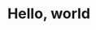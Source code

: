 ---
title: 'Hello, world'
metaDesc: 'This is the description in the meta tags'
layout: 'layouts/home.html'
intro:
  heading: 'This is the main heading'
  summary: 'Summary of the page.'
  buttonText: 'Get started'
  buttonUrl: '/start-page'
primaryCTA:
  title: 'Primary action'
  summary: 'This is the summary of the primary action'
  buttonText: 'Primary action'
  buttonUrl: '/'
---